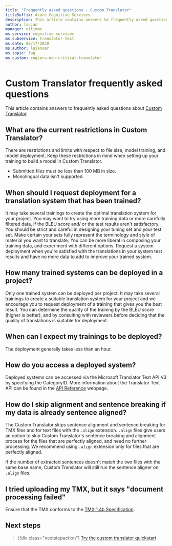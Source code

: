 ```yaml
---
title: "Frequently asked questions - Custom Translator"
titleSuffix: Azure Cognitive Services
description: This article contains answers to frequently asked questions about the Azure Cognitive Services Custom Translator.
author: laujan
manager: nitinme
ms.service: cognitive-services
ms.subservice: translator-text
ms.date: 08/17/2020
ms.author: lajanuar
ms.topic: faq
ms.custom: cogserv-non-critical-translator
---
```


# Custom Translator frequently asked questions

This article contains answers to frequently asked questions about [Custom Translator](https://portal.customtranslator.azure.ai).

## What are the current restrictions in Custom Translator?

There are restrictions and limits with respect to file size, model training, and model deployment. Keep these restrictions in mind when setting up your training to build a model in Custom Translator.

- Submitted files must be less than 100 MB in size.
- Monolingual data isn't supported.

## When should I request deployment for a translation system that has been trained?

It may take several trainings to create the optimal translation system for your project. You may want to try using more training data or more carefully filtered data, if the BLEU score and/ or the test results aren't satisfactory. You should
be strict and careful in designing your tuning set and your test set. Make certain your sets
fully represent the terminology and style of material you want to
translate. You can be more liberal in composing your training data, and
experiment with different options. Request a system deployment when you're
satisfied with the translations in your system test results and have no more data to add to
improve your trained system.

## How many trained systems can be deployed in a project?

Only one trained system can be deployed per project. It may take several
trainings to create a suitable translation system for your project and we
encourage you to request deployment of a training that gives you the best
result. You can determine the quality of the training by the BLEU score (higher
is better), and by consulting with reviewers before deciding that the quality of
translations is suitable for deployment.

## When can I expect my trainings to be deployed?

The deployment generally takes less than an hour.

## How do you access a deployed system?

Deployed systems can be accessed via the Microsoft Translator Text API V3 by
specifying the CategoryID. More information about the Translator Text API can
be found in the [API
Reference](../reference/v3-0-reference.md)
webpage.

## How do I skip alignment and sentence breaking if my data is already sentence aligned?

The Custom Translator skips sentence alignment and sentence breaking for TMX
files and for text files with the `.align` extension. `.align` files give users
an option to skip Custom Translator's sentence breaking and alignment process for the
files that are perfectly aligned, and need no further processing. We recommend
using `.align` extension only for files that are perfectly aligned.

If the number of extracted sentences doesn't match the two files with the same
base name, Custom Translator will still run the sentence aligner on `.align`
files.

## I tried uploading my TMX, but it says "document processing failed"

Ensure that the TMX conforms to the [TMX 1.4b Specification](https://www.gala-global.org/tmx-14b).

## Next steps

> [!div class="nextstepaction"]
> [Try the custom translator quickstart](quickstart.md)

